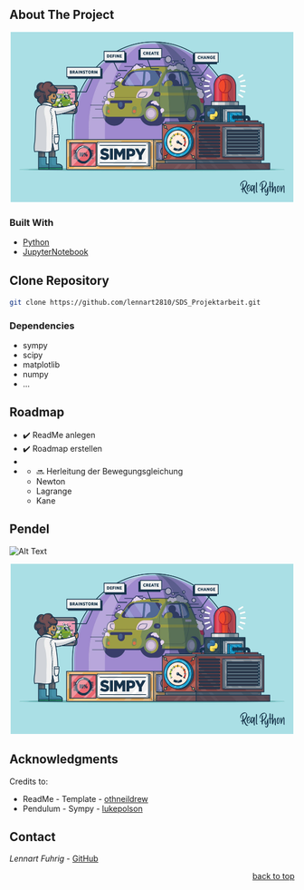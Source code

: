 <div id="top"></div>



## About The Project
<div align="center">
  <a href="https://realpython.com/simpy-simulating-with-python/">
    <img src="appendix/SimPy.jpg" alt="Images" width="500" height="300">
  </a>
</div>

<!-- Überschrift mittig ausrichten -->
<!-- <h3 align="center">Überschrift</h3> -->

### Built With
* [Python](https://www.python.org)
* [JupyterNotebook ](https://www.anaconda.com/products/individual#Downloads)

## Clone Repository
   ```sh
   git clone https://github.com/lennart2810/SDS_Projektarbeit.git
   ```

### Dependencies 
* sympy
* scipy
* matplotlib
* numpy
* ...

<!-- inline code -->
<!-- Clone the repo `git clone https://github.com/lennart2810/SDS_Projektarbeit.git` to get started. -->

## Roadmap
- :heavy_check_mark: ReadMe anlegen
- :heavy_check_mark: Roadmap erstellen
- 
- - :soon: Herleitung der Bewegungsgleichung 
  - Newton
  - Lagrange
  - Kane 

## Pendel
![Alt Text](https://github.com/lennart2810/SDS_Projektarbeit/blob/master/Pendulum/pen.gif)

<div align="center">
  <a href="https://realpython.com/simpy-simulating-with-python/">
    <img src="appendix/SimPy.jpg" alt="Images" width="500" height="300">
  </a>
</div>




## Acknowledgments
Credits to:
* ReadMe - Template - [othneildrew](https://github.com/othneildrew/Best-README-Template)
* Pendulum - Sympy - [lukepolson](https://github.com/lukepolson/youtube_channel/blob/main/Python%20Metaphysics%20Series/vid4.ipynb)

## Contact
_Lennart Fuhrig_ - [GitHub](https://github.com/lennart2810) 

<p align="right"><a href="#top">back to top</a></p>
